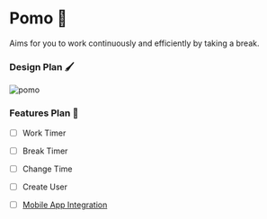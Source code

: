 # Pomo :tomato: 
Aims for you to work continuously and efficiently by taking a break.

### Design Plan :paintbrush: 
![pomo](https://user-images.githubusercontent.com/60256102/191032955-c44295f6-7876-4338-a19a-ac896227be1f.gif)

### Features Plan 📜
- [ ] Work Timer
- [ ] Break Timer
- [ ] Change Time
- [ ] Create User
- [ ] <a href="https://github.com/Teeslii/PomoApp">Mobile App Integration</a>


